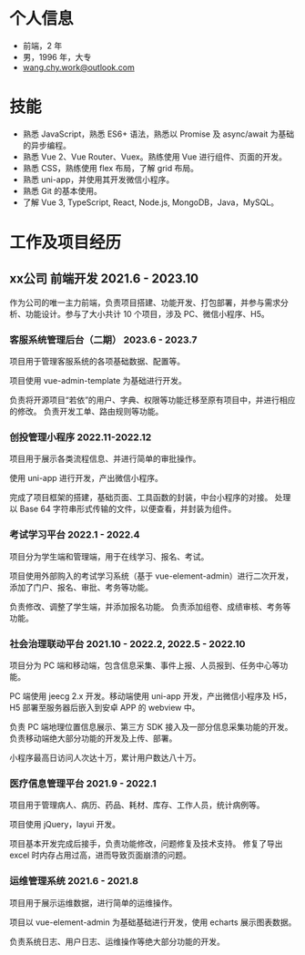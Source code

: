 # 个人信息

* 前端，2 年
* 男，1996 年，大专
* wang.chy.work@outlook.com

# 技能

* 熟悉 JavaScript，熟悉 ES6+ 语法，熟悉以 Promise 及 async/await 为基础的异步编程。
* 熟悉 Vue 2、Vue Router、Vuex。熟练使用 Vue 进行组件、页面的开发。
* 熟悉 CSS，熟练使用 flex 布局，了解 grid 布局。
* 熟悉 uni-app，并使用其开发微信小程序。
* 熟悉 Git 的基本使用。
* 了解 Vue 3, TypeScript, React, Node.js, MongoDB，Java，MySQL。

# 工作及项目经历

## xx公司 前端开发 2021.6 - 2023.10

作为公司的唯一主力前端，负责项目搭建、功能开发、打包部署，并参与需求分析、功能设计。参与了大小共计 10 个项目，涉及 PC、微信小程序、H5。

### 客服系统管理后台（二期） 2023.6 - 2023.7

项目用于管理客服系统的各项基础数据、配置等。

项目使用 vue-admin-template 为基础进行开发。

负责将开源项目“若依”的用户、字典、权限等功能迁移至原有项目中，并进行相应的修改。
负责开发工单、路由规则等功能。

### 创投管理小程序 2022.11-2022.12

项目用于展示各类流程信息、并进行简单的审批操作。

使用 uni-app 进行开发，产出微信小程序。

完成了项目框架的搭建，基础页面、工具函数的封装，中台小程序的对接。
处理以 Base 64 字符串形式传输的文件，以便查看，并封装为组件。

### 考试学习平台 2022.1 - 2022.4

项目分为学生端和管理端，用于在线学习、报名、考试。

项目使用外部购入的考试学习系统（基于 vue-element-admin）进行二次开发，添加了门户、报名、审批、考务等功能。

负责修改、调整了学生端，并添加报名功能。
负责添加组卷、成绩审核、考务等功能。

### 社会治理联动平台 2021.10 - 2022.2, 2022.5 - 2022.10

项目分为 PC 端和移动端，包含信息采集、事件上报、人员报到、任务中心等功能。

PC 端使用 jeecg 2.x 开发。移动端使用 uni-app 开发，产出微信小程序及 H5，H5 部署至服务器后嵌入到安卓 APP 的 webview 中。

负责 PC 端地理位置信息展示、第三方 SDK 接入及一部分信息采集功能的开发。
负责移动端绝大部分功能的开发及上传、部署。

小程序最高日访问人次达十万，累计用户数达八十万。

### 医疗信息管理平台 2021.9 - 2022.1

项目用于管理病人、病历、药品、耗材、库存、工作人员，统计病例等。

项目使用 jQuery，layui 开发。

项目基本开发完成后接手，负责功能修改，问题修复及技术支持。
修复了导出 excel 时内存占用过高，进而导致页面崩溃的问题。

### 运维管理系统 2021.6 - 2021.8

项目用于展示运维数据，进行简单的运维操作。

项目以 vue-element-admin 为基础基础进行开发，使用 echarts 展示图表数据。

负责系统日志、用户日志、运维操作等绝大部分功能的开发。

